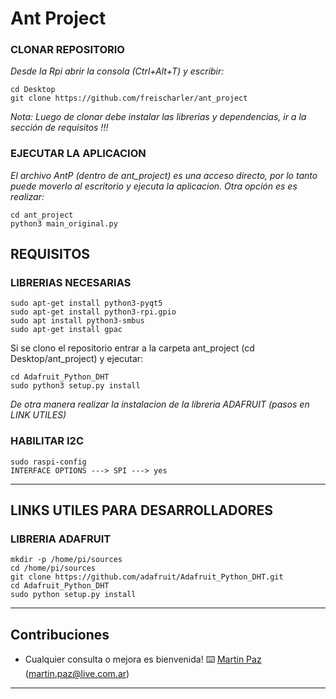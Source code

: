 # Ant Project

### CLONAR REPOSITORIO

*Desde la Rpi abrir la consola (Ctrl+Alt+T) y escribir:*
```
cd Desktop
git clone https://github.com/freischarler/ant_project
```
*Nota: Luego de clonar debe instalar las librerias y dependencias, ir a la sección de requisitos !!!*

### EJECUTAR LA APLICACION

*El archivo AntP (dentro de ant_project) es una acceso directo, por lo tanto puede moverlo al escritorio y ejecuta la aplicacion. Otra opción es es realizar:*
```
cd ant_project
python3 main_original.py
```

## REQUISITOS
### LIBRERIAS NECESARIAS
```
sudo apt-get install python3-pyqt5
sudo apt-get install python3-rpi.gpio
sudo apt install python3-smbus
sudo apt-get install gpac
```

Si se clono el repositorio entrar a la carpeta ant_project (cd Desktop/ant_project) y ejecutar:
```
cd Adafruit_Python_DHT  
sudo python3 setup.py install 
```
*De otra manera realizar la instalacion de la libreria ADAFRUIT (pasos en LINK UTILES)*

### HABILITAR I2C
```
sudo raspi-config 
INTERFACE OPTIONS ---> SPI ---> yes
```

---

## LINKS UTILES PARA DESARROLLADORES
### LIBRERIA ADAFRUIT
```
mkdir -p /home/pi/sources  
cd /home/pi/sources  
git clone https://github.com/adafruit/Adafruit_Python_DHT.git  
cd Adafruit_Python_DHT  
sudo python setup.py install 
```

---

## Contribuciones 

* Cualquier consulta o mejora es bienvenida!
⌨️ [Martin Paz](https://github.com/freischarler) (martin.paz@live.com.ar) 
---

